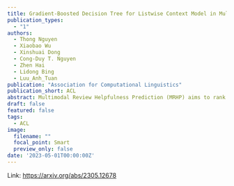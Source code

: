 ```yaml
---
title: Gradient-Boosted Decision Tree for Listwise Context Model in Multimodal Review Helpfulness Prediction
publication_types:
  - "1"
authors:
  - Thong Nguyen
  - Xiaobao Wu
  - Xinshuai Dong
  - Cong-Duy T. Nguyen
  - Zhen Hai
  - Lidong Bing
  - Luu_Anh_Tuan
publication: "Association for Computational Linguistics"
publication_short: ACL
abstract: Multimodal Review Helpfulness Prediction (MRHP) aims to rank product reviews based on predicted helpfulness scores and has been widely applied in e-commerce via presenting customers with useful reviews. Previous studies commonly employ fully-connected neural networks (FCNNs) as the final score predictor and pairwise loss as the training objective. However, FCNNs have been shown to perform inefficient splitting for review features, making the model difficult to clearly differentiate helpful from unhelpful reviews. Furthermore, pairwise objective, which works on review pairs, may not completely capture the MRHP goal to produce the ranking for the entire review list, and possibly induces low generalization during testing. To address these issues, we propose a listwise attention network that clearly captures the MRHP ranking context and a listwise optimization objective that enhances model generalization. We further propose gradient-boosted decision tree as the score predictor to efficaciously partition product reviews' representations. Extensive experiments demonstrate that our method achieves state-of-the-art results and polished generalization performance on two large-scale MRHP benchmark datasets.
draft: false
featured: false
tags:
  - ACL
image:
  filename: ""
  focal_point: Smart
  preview_only: false
date: '2023-05-01T00:00:00Z'
---
```

Link: https://arxiv.org/abs/2305.12678